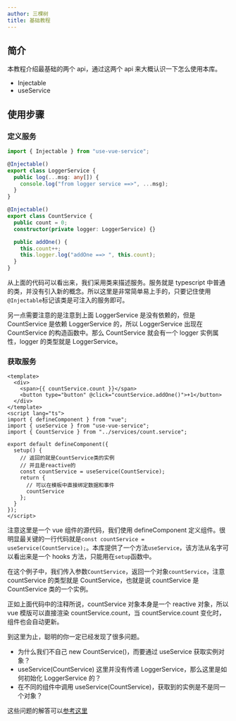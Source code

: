 ```yaml
---
author: 三棵树
title: 基础教程
---
```


## 简介

本教程介绍最基础的两个 api，通过这两个 api 来大概认识一下怎么使用本库。

- Injectable
- useService

## 使用步骤

### 定义服务

```ts
import { Injectable } from "use-vue-service";

@Injectable()
export class LoggerService {
  public log(...msg: any[]) {
    console.log("from logger service ==>", ...msg);
  }
}

@Injectable()
export class CountService {
  public count = 0;
  constructor(private logger: LoggerService) {}

  public addOne() {
    this.count++;
    this.logger.log("addOne ==> ", this.count);
  }
}
```

从上面的代码可以看出来，我们采用类来描述服务。服务就是 typescript 中普通的类，并没有引入新的概念。所以这里是非常简单易上手的，只要记住使用`@Injectable`标记该类是可注入的服务即可。

另一点需要注意的是注意到上面 LoggerService 是没有依赖的，但是 CountService 是依赖 LoggerService 的，所以 LoggerService 出现在 CountService 的构造函数中。那么 CountService 就会有一个 logger 实例属性，logger 的类型就是 LoggerService。

### 获取服务

```vue
<template>
  <div>
    <span>{{ countService.count }}</span>
    <button type="button" @click="countService.addOne()">+1</button>
  </div>
</template>
<script lang="ts">
import { defineComponent } from "vue";
import { useService } from "use-vue-service";
import { CountService } from "../services/count.service";

export default defineComponent({
  setup() {
    // 返回的就是CountService类的实例
    // 并且是reactive的
    const countService = useService(CountService);
    return {
      // 可以在模板中直接绑定数据和事件
      countService
    };
  }
});
</script>
```

注意这里是一个 vue 组件的源代码，我们使用 defineComponent 定义组件。很明显最关键的一行代码就是`const countService = useService(CountService);`。本库提供了一个方法`useService`，该方法从名字可以看出来是一个 hooks 方法，只能用在`setup`函数中。

在这个例子中，我们传入参数`CountService`，返回一个对象`countService`，注意 countService 的类型就是 CountService，也就是说 countService 是 CountService 类的一个实例。

正如上面代码中的注释所说，countService 对象本身是一个 reactive 对象，所以 vue 模版可以直接渲染 countService.count，当 countService.count 变化时，组件也会自动更新。

到这里为止，聪明的你一定已经发现了很多问题。

- 为什么我们不自己 new CountService()，而要通过 useService 获取实例对象？
- useService(CountService) 这里并没有传递 LoggerService，那么这里是如何初始化 LoggerService 的？
- 在不同的组件中调用 useService(CountService)，获取到的实例是不是同一个对象？

这些问题的解答可以[参考这里](./02.进阶教程.md)
